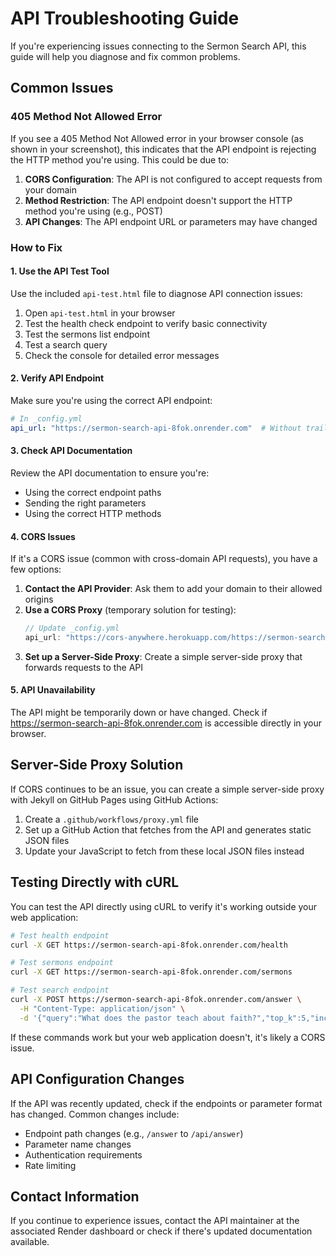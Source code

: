 # API Troubleshooting Guide

If you're experiencing issues connecting to the Sermon Search API, this guide will help you diagnose and fix common problems.

## Common Issues

### 405 Method Not Allowed Error

If you see a 405 Method Not Allowed error in your browser console (as shown in your screenshot), this indicates that the API endpoint is rejecting the HTTP method you're using. This could be due to:

1. **CORS Configuration**: The API is not configured to accept requests from your domain
2. **Method Restriction**: The API endpoint doesn't support the HTTP method you're using (e.g., POST)
3. **API Changes**: The API endpoint URL or parameters may have changed

### How to Fix

#### 1. Use the API Test Tool

Use the included `api-test.html` file to diagnose API connection issues:

1. Open `api-test.html` in your browser
2. Test the health check endpoint to verify basic connectivity
3. Test the sermons list endpoint
4. Test a search query
5. Check the console for detailed error messages

#### 2. Verify API Endpoint

Make sure you're using the correct API endpoint:

```yaml
# In _config.yml
api_url: "https://sermon-search-api-8fok.onrender.com"  # Without trailing slash
```

#### 3. Check API Documentation

Review the API documentation to ensure you're:

- Using the correct endpoint paths
- Sending the right parameters
- Using the correct HTTP methods

#### 4. CORS Issues

If it's a CORS issue (common with cross-domain API requests), you have a few options:

1. **Contact the API Provider**: Ask them to add your domain to their allowed origins
2. **Use a CORS Proxy** (temporary solution for testing):
   ```javascript
   // Update _config.yml
   api_url: "https://cors-anywhere.herokuapp.com/https://sermon-search-api-8fok.onrender.com"
   ```
3. **Set up a Server-Side Proxy**: Create a simple server-side proxy that forwards requests to the API

#### 5. API Unavailability

The API might be temporarily down or have changed. Check if https://sermon-search-api-8fok.onrender.com is accessible directly in your browser.

## Server-Side Proxy Solution

If CORS continues to be an issue, you can create a simple server-side proxy with Jekyll on GitHub Pages using GitHub Actions:

1. Create a `.github/workflows/proxy.yml` file
2. Set up a GitHub Action that fetches from the API and generates static JSON files
3. Update your JavaScript to fetch from these local JSON files instead

## Testing Directly with cURL

You can test the API directly using cURL to verify it's working outside your web application:

```bash
# Test health endpoint
curl -X GET https://sermon-search-api-8fok.onrender.com/health

# Test sermons endpoint
curl -X GET https://sermon-search-api-8fok.onrender.com/sermons

# Test search endpoint
curl -X POST https://sermon-search-api-8fok.onrender.com/answer \
  -H "Content-Type: application/json" \
  -d '{"query":"What does the pastor teach about faith?","top_k":5,"include_sources":true}'
```

If these commands work but your web application doesn't, it's likely a CORS issue.

## API Configuration Changes

If the API was recently updated, check if the endpoints or parameter format has changed. Common changes include:

- Endpoint path changes (e.g., `/answer` to `/api/answer`)
- Parameter name changes
- Authentication requirements
- Rate limiting

## Contact Information

If you continue to experience issues, contact the API maintainer at the associated Render dashboard or check if there's updated documentation available.